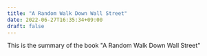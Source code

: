 ```yaml
---
title: "A Random Walk Down Wall Street"
date: 2022-06-27T16:35:34+09:00
draft: false
---
```


This is the summary of the book "A Random Walk Down Wall Street"